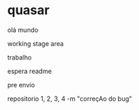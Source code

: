 # quasar
olá mundo


working 
stage area


trabalho


espera
readme

pre envio


repositorio
1, 2, 3, 4 -m "correçAo do bug"